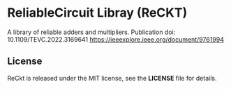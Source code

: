 # ReliableCircuit Libray (ReCKT)
A library of reliable adders and multipliers. Publication doi: 10.1109/TEVC.2022.3169641
https://ieeexplore.ieee.org/document/9761994

## License
ReCkt is released under the MIT license, see the **LICENSE** file for details.
